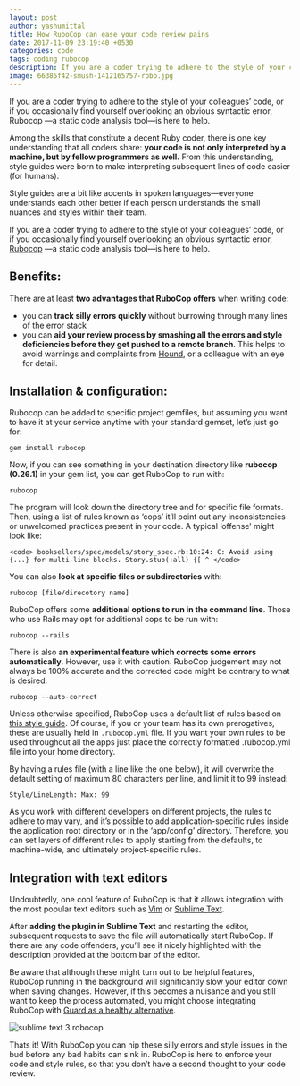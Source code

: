 ```yaml
---
layout: post
author: yashumittal
title: How RuboCop can ease your code review pains
date: 2017-11-09 23:19:40 +0530
categories: code
tags: coding rubocop
description: If you are a coder trying to adhere to the style of your colleagues’ code, or if you occasionally find yourself overlooking an obvious syntactic error, Rubocop —a static code analysis tool—is here to help.
image: 66385f42-smush-1412165757-robo.jpg
---
```


If you are a coder trying to adhere to the style of your colleagues’ code, or if you occasionally find yourself overlooking an obvious syntactic error, Rubocop —a static code analysis tool—is here to help.

Among the skills that constitute a decent Ruby coder, there is one key understanding that all coders share: **your code is not only interpreted by a machine, but by fellow programmers as well.** From this understanding, style guides were born to make interpreting subsequent lines of code easier (for humans).

Style guides are a bit like accents in spoken languages—everyone understands each other better if each person understands the small nuances and styles within their team.

If you are a coder trying to adhere to the style of your colleagues’ code, or if you occasionally find yourself overlooking an obvious syntactic error, [Rubocop](//github.com/bbatsov/rubocop) —a static code analysis tool—is here to help.

## Benefits:

There are at least **two advantages that RuboCop offers** when writing code:

* you can **track silly errors quickly** without burrowing through many lines of the error stack
* you can **aid your review process by smashing all the errors and style deficiencies before they get pushed to a remote branch**. This helps to avoid warnings and complaints from [Hound](//github.com/thoughtbot/hound), or a colleague with an eye for detail.

## Installation & configuration:

Rubocop can be added to specific project gemfiles, but assuming you want to have it at your service anytime with your standard gemset, let’s just go for:

`gem install rubocop`

Now, if you can see something in your destination directory like **rubocop (0.26.1)** in your gem list, you can get RuboCop to run with:

`rubocop`

The program will look down the directory tree and for specific file formats. Then, using a list of rules known as ‘cops’ it’ll point out any inconsistencies or unwelcomed practices present in your code. A typical ‘offense’ might look like:

```
<code> booksellers/spec/models/story_spec.rb:10:24: C: Avoid using {...} for multi-line blocks. Story.stub(:all) {[ ^ </code>
```

You can also **look at specific files or subdirectories** with:

`rubocop [file/direcotory name]`

RuboCop offers some **additional options to run in the command line**. Those who use Rails may opt for additional cops to be run with:

`rubocop --rails`

There is also **an experimental feature which corrects some errors automatically**. However, use it with caution. RuboCop judgement may not always be 100% accurate and the corrected code might be contrary to what is desired:

`rubocop --auto-correct`

Unless otherwise specified, RuboCop uses a default list of rules based on [this style guide](//github.com/bbatsov/rails-style-guide). Of course, if you or your team has its own prerogatives, these are usually held in `.rubocop.yml` file. If you want your own rules to be used throughout all the apps just place the correctly formatted .rubocop.yml file into your home directory.

By having a rules file (with a line like the one below), it will overwrite the default setting of maximum 80 characters per line, and limit it to 99 instead:

`Style/LineLength: Max: 99`

As you work with different developers on different projects, the rules to adhere to may vary, and it’s possible to add application-specific rules inside the application root directory or in the ‘app/config’ directory. Therefore, you can set layers of different rules to apply starting from the defaults, to machine-wide, and ultimately project-specific rules.

## Integration with text editors

Undoubtedly, one cool feature of RuboCop is that it allows integration with the most popular text editors such as [Vim](//github.com/ngmy/vim-rubocop) or [Sublime Text](//github.com/pderichs/sublime_rubocop).

After **adding the plugin in Sublime Text** and restarting the editor, subsequent requests to save the file will automatically start RuboCop. If there are any code offenders, you’ll see it nicely highlighted with the description provided at the bottom bar of the editor.

Be aware that although these might turn out to be helpful features, RuboCop running in the background will significantly slow your editor down when saving changes. However, if this becomes a nuisance and you still want to keep the process automated, you might choose integrating RuboCop with [Guard as a healthy alternative](//github.com/yujinakayama/guard-rubocop).

![sublime text 3 robocop](//cdn.codecarrot.net/images/1425999553-1412162922-rubocop-blogpost-obrazek.png)

Thats it! With RuboCop you can nip these silly errors and style issues in the bud before any bad habits can sink in. RuboCop is here to enforce your code and style rules, so that you don’t have a second thought to your code review.
